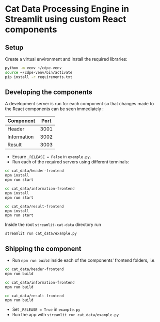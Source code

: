 # Cat Data Processing Engine in Streamlit using custom React components

## Setup

Create a virtual environment and install the required libraries:

```bash
python -m venv ~/cdpe-venv
source ~/cdpe-venv/bin/activate
pip install -r requirements.txt
```

## Developing the components

A development server is run for each component so that changes made to the React components can be seen immediately :

| Component   | Port |
|-------------|------|
| Header      | 3001 |
| Information | 3002 |
| Result      | 3003 |

* Ensure `_RELEASE = False` in `example.py`.
* Run each of the required servers using different terminals:

```bash
cd cat_data/header-frontend
npm install
npm run start

cd cat_data/information-frontend
npm install
npm run start

cd cat_data/result-frontend
npm install
npm run start
```

Inside the root `streamlit-cat-data` directory run 

```bash
streamlit run cat_data/example.py
```

## Shipping the component

* Run `npm run build` inside each of the components' frontend folders, i.e.

```bash
cd cat_data/header-frontend
npm run build

cd cat_data/information-frontend
npm run build

cd cat_data/result-frontend
npm run build
```

* Set `_RELEASE = True` in `example.py`
* Run the app with `streamlit run cat_data/example.py`